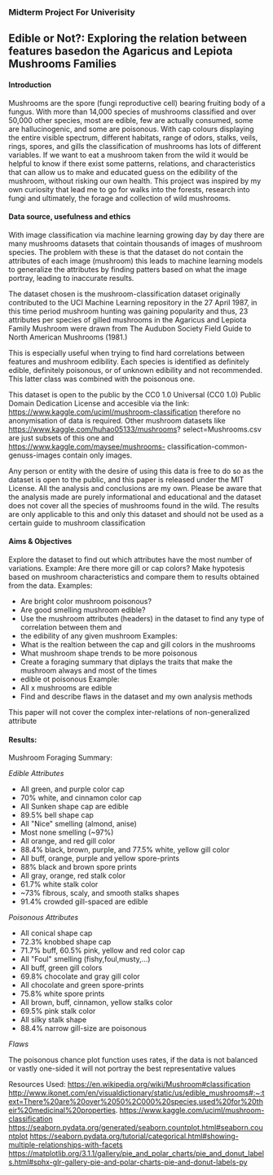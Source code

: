 ### Midterm Project For Univerisity

## Edible or Not?: Exploring the relation between features basedon the Agaricus and Lepiota Mushrooms Families

#### Introduction

Mushrooms are the spore (fungi reproductive cell) bearing fruiting body of a fungus. With more than 14,000
species of mushrooms classified and over 50,000 other species, most are edible, few are actually consumed,
some are hallucinogenic, and some are poisonous.
With cap colours displaying the entire visible spectrum, different habitats, range of odors, stalks, veils, rings,
spores, and gills the classification of mushrooms has lots of different variables. If we want to eat a mushroom
taken from the wild it would be helpful to know if there exist some patterns, relations, and characteristics that
can allow us to make and educated guess on the edibility of the mushroom, without risking our own health.
This project was inspired by my own curiosity that lead me to go for walks into the forests, research into fungi
and ultimately, the forage and collection of wild mushrooms.

#### Data source, usefulness and ethics

With image classification via machine learning growing day by day there are many mushrooms datasets that
cointain thousands of images of mushroom species. The problem with these is that the dataset do not contain
the attributes of each image (mushroom) this leads to machine learning models to generalize the attributes by
finding patters based on what the image portray, leading to inaccurate results.

The dataset chosen is the mushroom-classification dataset originally contributed to the UCI Machine Learning
repository in the 27 April 1987, in this time period mushroom hunting was gaining popularity and thus, 23
attributes per species of gilled mushrooms in the Agaricus and Lepiota Family Mushroom were drawn from
The Audubon Society Field Guide to North American Mushrooms (1981.)

This is especially useful when trying to find hard correlations between features and mushroom edibility. Each
species is identified as definitely edible, definitely poisonous, or of unknown edibility and not recommended.
This latter class was combined with the poisonous one.

This dataset is open to the public by the CC0 1.0 Universal (CC0 1.0) Public Domain Dedication License and
accesible via the link: https://www.kaggle.com/uciml/mushroom-classification therefore no anonymisation of
data is required. Other mushroom datasets like https://www.kaggle.com/huhao05133/mushrooms?
select=Mushrooms.csv are just subsets of this one and https://www.kaggle.com/maysee/mushrooms-
classification-common-genuss-images contain only images.

Any person or entity with the desire of using this data is free to do so as the dataset is open to the public, and
this paper is released under the MIT License. All the analysis and conclusions are my own. Please be aware
that the analysis made are purely informational and educational and the dataset does not cover all the
species of mushrooms found in the wild. The results are only applicable to this and only this dataset and
should not be used as a certain guide to mushroom classification

#### Aims & Objectives

Explore the dataset to find out which attributes have the most number of variations. Example:
Are there more gill or cap colors?
Make hypotesis based on mushroom characteristics and compare them to results obtained from the
data. 
Examples:
- Are bright color mushroom poisonous?
- Are good smelling mushroom edible?
- Use the mushroom attributes (headers) in the dataset to find any type of correlation between them and
- the edibility of any given mushroom Examples:
- What is the realtion between the cap and gill colors in the mushrooms
- What mushroom shape trends to be more poisonous
- Create a foraging summary that diplays the traits that make the mushroom always and most of the times
- edible ot poisonous Example:
- All x mushrooms are edible
- Find and describe flaws in the dataset and my own analysis methods

This paper will not cover the complex inter-relations of non-generalized attribute

#### Results:

Mushroom Foraging Summary:

*Edible Attributes*
- All green, and purple color cap
- 70% white, and cinnamon color cap
- All Sunken shape cap are edible
- 89.5% bell shape cap
- All "Nice" smelling (almond, anise)
- Most none smelling (~97%)
- All orange, and red gill color
- 88.4% black, brown, purple, and 77.5% white, yellow gill color
- All buff, orange, purple and yellow spore-prints
- 88% black and brown spore prints
- All gray, orange, red stalk color
- 61.7% white stalk color
- ~73% fibrous, scaly, and smooth stalks shapes
- 91.4% crowded gill-spaced are edible

*Poisonous Attributes*
- All conical shape cap
- 72.3% knobbed shape cap
- 71.7% buff, 60.5% pink, yellow and red color cap
- All "Foul" smelling (fishy,foul,musty,...)
- All buff, green gill colors
- 69.8% chocolate and gray gill color
- All chocolate and green spore-prints
- 75.8% white spore prints
- All brown, buff, cinnamon, yellow stalks color
- 69.5% pink stalk color
- All silky stalk shape
- 88.4% narrow gill-size are poisonous

*Flaws*

The poisonous chance plot function uses rates, if the data is not balanced or vastly one-sided it will not portray the best representative values


Resources Used:
https://en.wikipedia.org/wiki/Mushroom#classification
http://www.ikonet.com/en/visualdictionary/static/us/edible_mushrooms#:~:text=There%20are%20over%2050%2C000%20species,used%20for%20their%20medicinal%20properties.
https://www.kaggle.com/uciml/mushroom-classification
https://seaborn.pydata.org/generated/seaborn.countplot.html#seaborn.countplot
https://seaborn.pydata.org/tutorial/categorical.html#showing-multiple-relationships-with-facets
https://matplotlib.org/3.1.1/gallery/pie_and_polar_charts/pie_and_donut_labels.html#sphx-glr-gallery-pie-and-polar-charts-pie-and-donut-labels-py